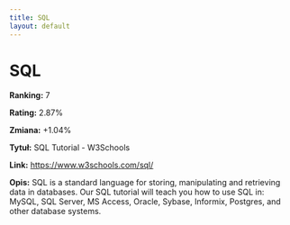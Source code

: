 ```yaml
---
title: SQL
layout: default
---
```


# SQL

**Ranking:** 7

**Rating:** 2.87%

**Zmiana:** +1.04%

**Tytuł:** SQL Tutorial - W3Schools

**Link:** https://www.w3schools.com/sql/

**Opis:** SQL is a standard language for storing, manipulating and retrieving data in databases. Our SQL tutorial will teach you how to use SQL in: MySQL, SQL Server, MS Access, Oracle, Sybase, Informix, Postgres, and other database systems.

